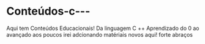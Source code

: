 # Conteúdos-c---
Aqui tem Conteúdos Educacionais!
Da linguagem C ++ 
Aprendizado do 0 ao avançado aos poucos irei adcionando matériais novos aqui! 
forte abraços 
